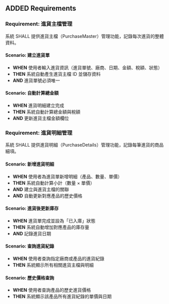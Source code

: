 ## ADDED Requirements

### Requirement: 進貨主檔管理
系統 SHALL 提供進貨主檔（PurchaseMaster）管理功能，記錄每次進貨的整體資料。

#### Scenario: 建立進貨單
- **WHEN** 使用者輸入進貨資訊（進貨單號、廠商、日期、金額、稅額、狀態）
- **THEN** 系統自動產生進貨主檔 ID 並儲存資料
- **AND** 進貨單號必須唯一

#### Scenario: 自動計算總金額
- **WHEN** 進貨明細建立完成
- **THEN** 系統自動計算總金額與稅額
- **AND** 更新進貨主檔金額欄位

### Requirement: 進貨明細管理
系統 SHALL 提供進貨明細（PurchaseDetails）管理功能，記錄每筆進貨的商品細項。

#### Scenario: 新增進貨明細
- **WHEN** 使用者為進貨單新增明細（產品、數量、單價）
- **THEN** 系統自動計算小計（數量 × 單價）
- **AND** 建立與進貨主檔的關聯
- **AND** 自動更新對應產品的歷史價格

#### Scenario: 進貨後更新庫存
- **WHEN** 進貨單完成並設為「已入庫」狀態
- **THEN** 系統自動增加對應產品的庫存量
- **AND** 記錄進貨日期

#### Scenario: 查詢進貨紀錄
- **WHEN** 使用者查詢指定廠商或產品的進貨紀錄
- **THEN** 系統顯示所有相關進貨主檔與明細

#### Scenario: 歷史價格查詢
- **WHEN** 使用者查詢產品的歷史進貨價格
- **THEN** 系統顯示該產品所有進貨紀錄的單價與日期

